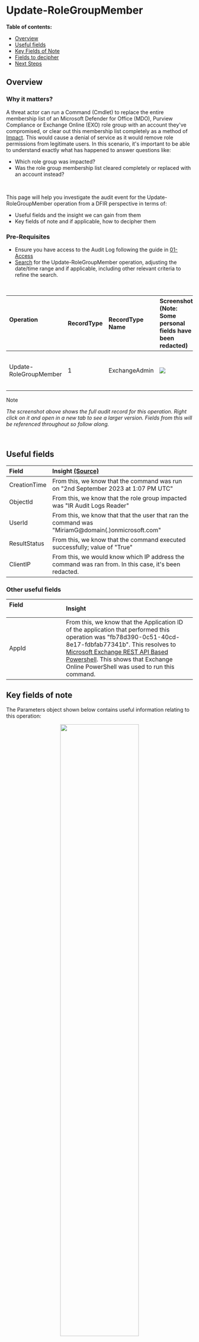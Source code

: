 <h1>Update-RoleGroupMember</h1>

 **Table of contents:**
 - [Overview](#Overview)
 - [Useful fields](#useful-fields)
 - [Key Fields of Note](#key-fields-of-note)
 - [Fields to decipher](#fields-to-decipher)
 - [Next Steps](#next-steps)

<h2>Overview</h2>

<h3>Why it matters?</h3>

A threat actor can run a Command (Cmdlet) to replace the entire membership list of an Microsoft Defender for Office (MDO), Purview Compliance or Exchange Online (EXO) role group with an account they've compromised, or clear out this membership list completely as a method of [Impact](https://attack.mitre.org/tactics/TA0040/). This would cause a denial of service as it would remove role permissions from legitimate users. In this scenario, it's important to be able to understand exactly what has happened to answer questions like: 

* Which role group was impacted?
* Was the role group membership list cleared completely or replaced with an account instead?

<br>

This page will help you investigate the audit event for the Update-RoleGroupMember operation from a DFIR perspective in terms of:
* Useful fields and the insight we can gain from them
* Key fields of note and if applicable, how to decipher them

<h3>Pre-Requisites</h3>

* Ensure you have access to the Audit Log following the guide in [01-Access](01-Access.md)
* [Search](images/6a.png) for the Update-RoleGroupMember operation, adjusting the date/time range and if applicable, including other relevant criteria to refine the search.

<br>

| Operation &nbsp;&nbsp;&nbsp;&nbsp;&nbsp;&nbsp;&nbsp;&nbsp;&nbsp;&nbsp;&nbsp;&nbsp;&nbsp;&nbsp;&nbsp;&nbsp;&nbsp;&nbsp;&nbsp;&nbsp;&nbsp;&nbsp;&nbsp;&nbsp;&nbsp;&nbsp;| RecordType | RecordType Name | Screenshot (Note: Some personal fields have been redacted) | Description &nbsp;&nbsp;&nbsp;&nbsp;&nbsp;&nbsp;&nbsp;&nbsp;&nbsp;&nbsp;&nbsp;&nbsp;&nbsp;&nbsp;&nbsp;&nbsp;&nbsp;&nbsp;&nbsp;&nbsp;&nbsp;&nbsp;&nbsp;&nbsp;&nbsp;&nbsp;&nbsp;&nbsp;&nbsp;&nbsp;&nbsp;&nbsp;&nbsp;&nbsp;&nbsp;&nbsp;&nbsp;&nbsp;&nbsp;&nbsp;&nbsp;&nbsp;&nbsp;&nbsp;&nbsp;&nbsp;&nbsp;&nbsp;&nbsp;&nbsp;&nbsp;&nbsp;&nbsp;&nbsp;&nbsp;&nbsp;&nbsp;&nbsp;&nbsp;&nbsp;&nbsp;|
|:---|:---|:---|:---|:---|
| Update-RoleGroupMember | 1 | ExchangeAdmin | <img src="images/6b.png"> | [Update-RoleGroupMember](https://learn.microsoft.com/en-us/powershell/module/exchange/update-rolegroupmember?view=exchange-ps) is an operation logged when an admin runs a command to modify the membership list of a MDO, EXO or Purview Compliance role group. |

> [!NOTE]  
> *The screenshot above shows the full audit record for this operation. Right click on it and open in a new tab to see a larger version. Fields from this will be referenced throughout so follow along.*

<br> 

<h2>Useful fields</h2>

| Field | Insight [(Source)](https://learn.microsoft.com/en-us/purview/audit-log-detailed-properties) |
|:---|:---|
| CreationTime | From this, we know that the command was run on "2nd September 2023 at 1:07 PM UTC" |
| ObjectId | From this, we know that the role group impacted was "IR Audit Logs Reader" | 
| UserId | From this, we know that that the user that ran the command was "MiriamG@domain(.)onmicrosoft.com" |
| ResultStatus | From this, we know that the command executed successfully; value of "True" | 
| ClientIP | From this, we would know which IP address the command was ran from. In this case, it's been redacted.

<h3>Other useful fields</h3>

| Field &nbsp;&nbsp;&nbsp;&nbsp;&nbsp;&nbsp;&nbsp;&nbsp;&nbsp;&nbsp;&nbsp;&nbsp;&nbsp;&nbsp;&nbsp;&nbsp;&nbsp;&nbsp;&nbsp;&nbsp;&nbsp;&nbsp;&nbsp;&nbsp;&nbsp;&nbsp;&nbsp;&nbsp;&nbsp;&nbsp;&nbsp; | Insight |
|:---|:---|
| AppId | From this, we know that the Application ID of the application that performed this operation was "fb78d390-0c51-40cd-8e17-fdbfab77341b". This resolves to [Microsoft Exchange REST API Based Powershell](https://learn.microsoft.com/en-us/troubleshoot/azure/active-directory/verify-first-party-apps-sign-in#application-ids-of-commonly-used-microsoft-applications). This shows that Exchange Online PowerShell was used to run this command. |

<h2>Key fields of note</h2>

The Parameters object shown below contains useful information relating to this operation:
<p align="center">
<img align="center" width="65%" src="images/6c.png">
</p>

| Field | Insight |
|:---|:---|
| Parameters.Name.Confirm | From this we can see the command was ran with a hidden confirmation prompt; value of "False" |
| Parameters.Name.BypassSecurityGroupManagerCheck | From this we can see the command was run with a flag to override the security group management check, value of "True". More information on this field is in the "Important" section directly below. |
| Parameters.Name.Members | From this we can see that the user that replaced the previous membership list for this role group was "DiegoS" |
| Parameters.Name.Identity | From this, we get further confirmation that the role group impacted was "IR Audit Logs Reader" |

<br>

> [!IMPORTANT]
> Parameters.Name.BypassSecurityGroupManagerCheck doesn't apply for MDO and Purview Compliance role groups. This flag is only applicable for EXO Role Groups. The below points will help to better explain this parameter:
> 1. Every EXO Role Group has a "ManagedBy" property. This property specifies who can modify the membership of the role group & can be retrieved using EXO PowerShell. A screnshot showing the "ManagedBy" output for the "IR Audit Logs Reader" EXO role group can be found [here](images/6d.png). From this we know, the role group membership can only be modified by the "Organization Management" group and "MeganB". We've seen previously that typically only Global Admins are added to "Organization Management" and for this scenario, we have made sure MiriamG is not a global Admin.
> So how was MiriamG able to modify the membership successfully? Read on.
> 2. It's possible using EXO PowerShell to retrieve any EXO custom role groups that have the "Role Management" permission assigned and then use [Get-RoleGroupMember](05-Get-RoleGroupMember.md) find out members of this role group. A screenshot showing the steps to achieve this with the output can be found [here](images/6e.png). From this we can see that there is an "EXO Role Management" role group with the "Role Management" role and that MiriamG is a member of this role group.
> 3. Any user with the "Role Management" role can by default update the membership for any EXO Role Groups that **don't** have the "ManagedBy" property populated. If the "ManagedBy" property is populated and the user with "Role Management" role isn't part of the "ManagedBy" property then the User would have to use the "BypassSecurityGroupManagerCheck" flag to update membership, otherwise it would fail. A screenshot showing this failure can be seen [here](images/6f.png) and a screenshot showing success when using the flag can be seen [here](images/6g.png).
> 4. It's important once again to stress that ONLY a user with the "Role Management" permission can use this bypass flag to update the membership of EXO groups that have the "ManagedBy" property populated.
> 5. As stated at the start, this Cmdlet can be used to replace the entire membership list so you might be wondering how did the membership look like prior to this change? A screenshot of this can be found [here](images/6h.png), note the time! In other words, there were five previous members in this role group who would have simultaneously lost their permissions as they were replaced with DiegoS.

<br>

> [!NOTE]
> As hinted at towards the start, the entire membership list could be cleared out by a threat actor as a more destructive technique. A screenshot showing the command to achieve this with the output can be found [here](images/6i.png). Note the "-Members $null" and the blank output of the Get-RoleGroupMember operation. The Audit event for this $null scenario would be the same as the one at the top of this page apart from the Parameters.Members field having a value of "" .

<br>

<h2>Fields to Decipher</h2>

None 👌🏽

<h2>Next Steps</h2>

Now that you've seen how to interpret the audit log record for when an entire membership list of an MDO, Purview Compliance & EXO Role Group is replaced by a compromised account, what can you do?

* Ensure you're regularly taking inventory of role groups with their memberships & ideally there should be a change/incident record for role group membership changes. This is so that if a scenario similar to this were to happen, it could be quickly remediated.
* Ensure that principle of least privilege is followed in that only users who have legitimate need to modify role group memberships have the "Role Management" role assigned.
